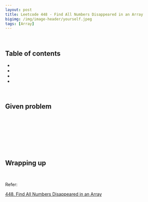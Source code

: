 ```yaml
---
layout: post
title: Leetcode 448 - Find All Numbers Disappeared in an Array
bigimg: /img/image-header/yourself.jpeg
tags: [Array]
---
```




<br>

## Table of contents
- []()
- []()
- []()
- []()


<br>

## Given problem






<br>

## 






<br>

## 





<br>

## Wrapping up




<br>

Refer:

[448. Find All Numbers Disappeared in an Array](https://leetcode.com/problems/find-all-numbers-disappeared-in-an-array/)
